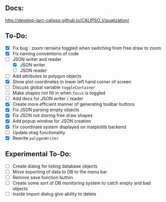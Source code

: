 ## Docs:

http://develop-larc-calipso.github.io/CALIPSO_Visualization/

## To-Do:

* [x] Fix bug : zoom remains toggled when switching from free draw to zoom
* [x] Fix naming conventions of code
* [ ] JSON writer and reader
  * [x] JSON writer
  * [ ] JSON reader
* [ ] Add attributes to polygon objects
* [x] Show plot coordinates in lower left hand corner of screen
* [ ] Discuss global variable `toggleContainer`
* [ ] Make shapes not fill in when `focus` is toggled
* [ ] Add docs for JSON writer / reader
* [x] Create more efficient manner of generating toolbar buttons
* [x] Fix JSON parsing empty objects
* [x] Fix JSON not storing free draw shapes
* [x] Add popup window for JSON creation
* [x] Fix coordinate system displayed on matplotlib backend
* [ ] Update drag functionality
* [x] Rewrite `polygonWriter`

## Experimental To-Do:

* [ ] Create dialog for listing database objects
* [ ] Move exporting of data to DB to the menu bar
* [ ] Remove save function button
* [ ] Create some sort of DB monitoring system to catch empty and bad objects
* [ ] Inside import dialog give ability to delete
